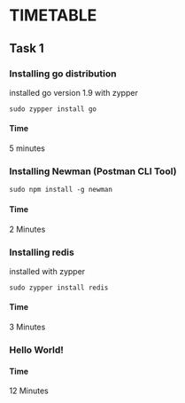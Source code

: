 # TIMETABLE

## Task 1

###  Installing go distribution 

installed go version 1.9 with zypper

```
sudo zypper install go
```

#### Time

5 minutes

### Installing Newman (Postman CLI Tool)

```
sudo npm install -g newman
```

#### Time

2 Minutes

### Installing redis

installed with zypper

```
sudo zypper install redis
```

#### Time

3 Minutes

### Hello World!

#### Time

12 Minutes
